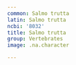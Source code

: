 ```yaml
---
common: Salmo trutta
latin: Salmo trutta
ncbi: '8032'
title: Salmo trutta
group: Vertebrates
image: .na.character

---
```

